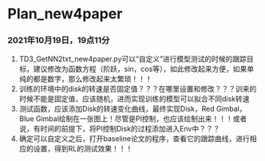 # Plan_new4paper

### **2021年10月19日，19点11分**

1. TD3_GetNN2txt_new4paper.py可以“自定义”进行模型测试的时候的跟踪目标，建议修改为函数方程（阶跃，sin，cos等），如此修改起来方便，如果单纯的都是数字，那么修改起来太繁琐！！！
2. 训练的环境中的disk的转速是否固定值？？？在哪里设置和修改？？？训来的时候不能是固定值，应该随机，进而实现训练的模型可以拟合不同disk转速
3. 测试函数，应该添加Disk的转速变化曲线，最终实现Disk，Red Gimbal，Blue Gimbal绘制在一张图上！尽管是PI控制，也应该绘制出来！！！或者说，有时间的前提下，将PI控制Disk的过程添加进入Env中？？？
4. 确定可以自定义之后，打开baseline论文的程序，查看它的跟踪曲线，进行相应的设置，得到RL的测试效果！！！

